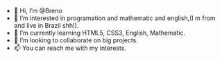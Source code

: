 - 👋 Hi, I’m @Breno
- 👀 I’m interested in programation and mathematic and english,(I m from and live in Brazil shh!).
- 🌱 I’m currently learning HTML5, CSS3, English, Mathematic.
- 💞️ I’m looking to collaborate on big projects.
- 📫 You can reach me with my interests.
